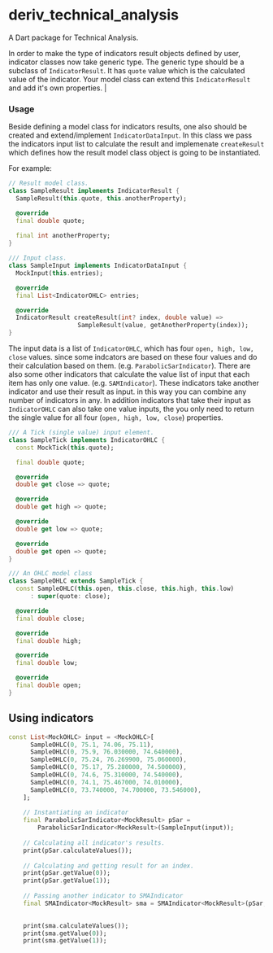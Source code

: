 # deriv_technical_analysis

A Dart package for Technical Analysis. 

In order to make the type of indicators result objects defined by user, indicator classes now take generic type. The generic type should be a subclass of `IndicatorResult`. It has `quote` value which is the calculated value of the indicator. Your model class can extend this `IndicatorResult` and add it's own properties.          |

### Usage

Beside defining a model class for indicators results, one also should be created and extend/implement `IndicatorDataInput`. In this class we pass the indicators input list to calculate the result and implemenate `createResult` which defines how the result model class object is going to be instantiated.

For example:


```dart
// Result model class.
class SampleResult implements IndicatorResult {
  SampleResult(this.quote, this.anotherProperty);

  @override
  final double quote;
  
  final int anotherProperty;
}

/// Input class.
class SampleInput implements IndicatorDataInput {
  MockInput(this.entries);

  @override
  final List<IndicatorOHLC> entries;

  @override
  IndicatorResult createResult(int? index, double value) => 
                   SampleResult(value, getAnotherProperty(index));
}

```


The input data is a list of `IndicatorOHLC`, which has four `open, high, low, close` values. since some indcators are based on these four values and do their calculation based on them. (e.g. `ParabolicSarIndicator`). 
There are also some other indicators that calculate the value list of input that each item has only one value. (e.g. `SAMIndicator`). These indicators take another indicator and use their result as input. in this way you can combine any number of indicators in any.
In addition indicators that take their input as `IndicatorOHLC` can also take one value inputs, the you only need to return the single value for all four (`open, high, low, close`) properties.

```Dart
/// A Tick (single value) input element.
class SampleTick implements IndicatorOHLC {
  const MockTick(this.quote);

  final double quote;

  @override
  double get close => quote;

  @override
  double get high => quote;

  @override
  double get low => quote;

  @override
  double get open => quote;
}

/// An OHLC model class
class SampleOHLC extends SampleTick {
  const SampleOHLC(this.open, this.close, this.high, this.low)
      : super(quote: close);

  @override
  final double close;

  @override
  final double high;

  @override
  final double low;

  @override
  final double open;
}
```

## Using indicators

```Dart
const List<MockOHLC> input = <MockOHLC>[
      SampleOHLC(0, 75.1, 74.06, 75.11),
      SampleOHLC(0, 75.9, 76.030000, 74.640000),
      SampleOHLC(0, 75.24, 76.269900, 75.060000),
      SampleOHLC(0, 75.17, 75.280000, 74.500000),
      SampleOHLC(0, 74.6, 75.310000, 74.540000),
      SampleOHLC(0, 74.1, 75.467000, 74.010000),
      SampleOHLC(0, 73.740000, 74.700000, 73.546000),
    ];
    
    // Instantiating an indicator
    final ParabolicSarIndicator<MockResult> pSar =
        ParabolicSarIndicator<MockResult>(SampleInput(input));
        
    // Calculating all indicator's results.    
    print(pSar.calculateValues());
        
    // Calculating and getting result for an index.    
    print(pSar.getValue(0));
    print(pSar.getValue(1));
    
    // Passing another indicator to SMAIndicator
    final SMAIndicator<MockResult> sma = SMAIndicator<MockResult>(pSar, 3);
    

    print(sma.calculateValues());        
    print(sma.getValue(0));
    print(sma.getValue(1));
```
